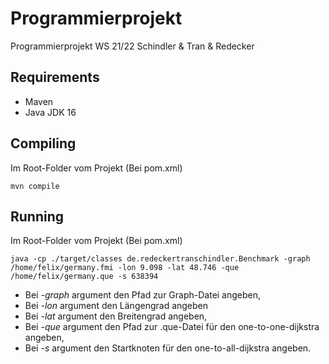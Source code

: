 # Programmierprojekt

Programmierprojekt WS 21/22 Schindler &amp; Tran &amp; Redecker

## Requirements

- Maven
- Java JDK 16

## Compiling

Im Root-Folder vom Projekt (Bei pom.xml)

```
mvn compile
```

## Running

Im Root-Folder vom Projekt (Bei pom.xml)

```
java -cp ./target/classes de.redeckertranschindler.Benchmark -graph /home/felix/germany.fmi -lon 9.098 -lat 48.746 -que /home/felix/germany.que -s 638394
```

 - Bei *-graph* argument den Pfad zur Graph-Datei angeben,  
 - Bei *-lon* argument den Längengrad angeben  
 - Bei *-lat* argument den Breitengrad angeben,  
 - Bei *-que* argument den Pfad zur .que-Datei für den one-to-one-dijkstra angeben,  
 - Bei *-s* argument den Startknoten für den one-to-all-dijkstra angeben.  
